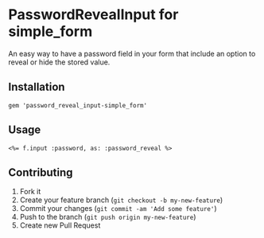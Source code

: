 # PasswordRevealInput for simple_form

An easy way to have a password field in your form that include an option to reveal or hide the stored value.

## Installation

    gem 'password_reveal_input-simple_form'

## Usage

    <%= f.input :password, as: :password_reveal %>

## Contributing

1. Fork it
2. Create your feature branch (`git checkout -b my-new-feature`)
3. Commit your changes (`git commit -am 'Add some feature'`)
4. Push to the branch (`git push origin my-new-feature`)
5. Create new Pull Request
